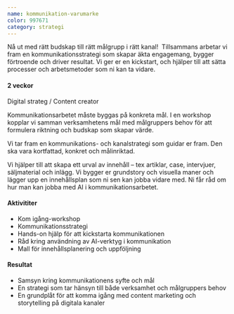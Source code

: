 ```yaml
---
name: kommunikation-varumarke
color: 997671
category: strategi
---
```


<div class="lead">
Nå ut med rätt budskap till rätt målgrupp i rätt kanal!  Tillsammans arbetar vi fram en kommunikationsstrategi som skapar äkta engagemang, bygger förtroende och driver resultat. Vi ger er en kickstart, och hjälper till att sätta processer och arbetsmetoder som ni kan ta vidare. 
</div>

<h4 class="time-h4">2 veckor</h4>
Digital strateg / Content creator

<p class="offer-preamble">Kommunikationsarbetet måste byggas på konkreta mål. I en workshop kopplar vi samman verksamhetens mål med målgruppers behov för att formulera riktning och budskap som skapar värde.</p> 
<p class="offer-preamble">Vi tar fram en kommunikations- och kanalstrategi som guidar er fram. Den ska vara kortfattad, konkret och målinriktad.</p>
<p class="offer-preamble">Vi hjälper till att skapa ett urval av innehåll – tex artiklar, case, intervjuer, säljmaterial och inlägg. Vi bygger er grundstory och visuella maner och lägger upp en innehållsplan som ni sen kan jobba vidare med. Ni får råd om hur man kan jobba med AI i kommunikationsarbetet.</p>

<h4>Aktivititer</h4>

- Kom igång-workshop
- Kommunikationsstrategi
- Hands-on hjälp för att kickstarta kommunikationen
- Råd kring användning av AI-verktyg i kommunikation
- Mall för innehållsplanering och uppföljning

<h4>Resultat</h4>

- Samsyn kring kommunikationens syfte och mål
- En strategi som tar hänsyn till både verksamhet och målgruppers behov
- En grundplåt för att komma igång med content marketing och storytelling på digitala kanaler